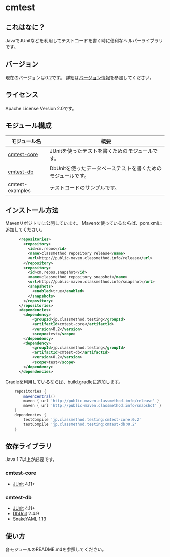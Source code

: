 # cmtest 

## これはなに？
JavaでJUnitなどを利用してテストコードを書く時に便利なヘルパーライブラリです。

## バージョン
現在のバージョンは0.2です。
詳細は[バージョン情報](./VERSION)を参照してください。

## ライセンス
Apache License Version 2.0です。

## モジュール構成

| モジュール名 | 概要 |
| ------ | ------ |
| [cmtest-core](./cmtest-core/) | JUnitを使ったテストを書くためのモジュールです。 |
| [cmtest-db](./cmtest-db/) | DbUnitを使ったデータベーステストを書くためのモジュールです。 |
| cmtest-examples | テストコードのサンプルです。 |


## インストール方法
Mavenリポジトリに公開しています。
Mavenを使っているならば、pom.xmlに追加してください。

```xml
	  <repositories>
	    <repository>
	      <id>cm.repos</id>
	      <name>classmethod repository release</name>
	      <url>http://public-maven.classmethod.info/release</url>
	    </repository>
	    <repository>
	      <id>cm.repos.snapshot</id>
	      <name>classmethod repository snapshot</name>
	      <url>http://public-maven.classmethod.info/snapshot</url>
	      <snapshots>
	        <enabled>true</enabled>
	      </snapshots>
	    </repository>
	  </repositories>
	  <dependencies>
	  	<dependency>
	  	    <groupId>jp.classmethod.testing</groupId>
	  	    <artifactId>cmtest-core</artifactId>
	  	    <version>0.2</version>
	  	    <scope>test</scope>
	  	</dependency>
	  	<dependency>
	  	    <groupId>jp.classmethod.testing</groupId>
	  	    <artifactId>cmtest-db</artifactId>
	  	    <version>0.2</version>
	  	    <scope>test</scope>
	  	</dependency>
	  </dependencies>
```

Gradleを利用しているならば、build.gradleに追加します。

```groovy
	repositories {
		mavenCentral()
		maven { url 'http://public-maven.classmethod.info/release' }
		maven { url 'http://public-maven.classmethod.info/snapshot' }
	}
	dependencies {
		testCompile 'jp.classmethod.testing:cmtest-core:0.2'
		testCompile 'jp.classmethod.testing:cmtest-db:0.2'
	}
```

## 依存ライブラリ
Java 1.7以上が必要です。

### cmtest-core
- [JUnit](http://junit.org/) 4.11+

### cmtest-db
- [JUnit](http://junit.org/) 4.11+
- [DbUnit](http://dbunit.sourceforge.net/) 2.4.9
- [SnakeYAML](https://code.google.com/p/snakeyaml/) 1.13

## 使い方
各モジュールのREADME.mdを参照してください。



